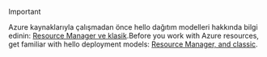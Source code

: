 > [!IMPORTANT]
> <span data-ttu-id="d5b5f-101">Azure kaynaklarıyla çalışmadan önce hello dağıtım modelleri hakkında bilgi edinin: [Resource Manager ve klasik](../articles/azure-resource-manager/resource-manager-deployment-model.md).</span><span class="sxs-lookup"><span data-stu-id="d5b5f-101">Before you work with Azure resources, get familiar with hello deployment models: [Resource Manager, and classic](../articles/azure-resource-manager/resource-manager-deployment-model.md).</span></span>
